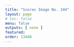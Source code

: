 ```yaml
---
title: "Scores Image No. 344"
layout: page
# toc: false
menu: false
outputs: [ none ]
featured: 
order: 13440
---
```

